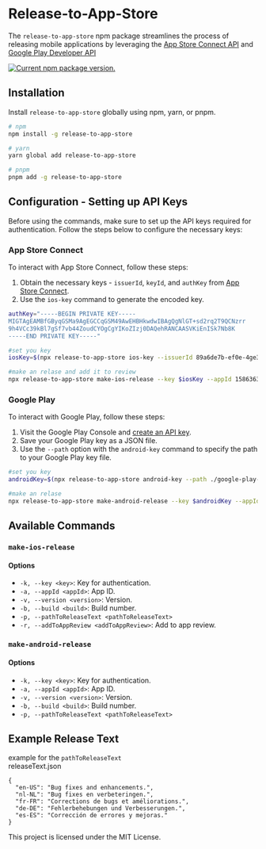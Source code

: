 # Release-to-App-Store

The `release-to-app-store` npm package streamlines the process of releasing mobile applications by leveraging the [App Store Connect API](https://developer.apple.com/app-store-connect/api/) and [Google Play Developer API](https://developers.google.com/android-publisher)

<a href="https://www.npmjs.com/package/release-to-app-store">
<img src="https://img.shields.io/npm/v/release-to-app-store?color=brightgreen&label=npm%20package" alt="Current npm package version." />
</a>

## Installation

Install `release-to-app-store` globally using npm, yarn, or pnpm.

```sh
# npm
npm install -g release-to-app-store

# yarn
yarn global add release-to-app-store

# pnpm
pnpm add -g release-to-app-store
```

## Configuration - Setting up API Keys

Before using the commands, make sure to set up the API keys required for authentication. Follow the steps below to configure the necessary keys:

### App Store Connect

To interact with App Store Connect, follow these steps:

1. Obtain the necessary keys - `issuerId`, `keyId`, and `authKey` from [App Store Connect](https://appstoreconnect.apple.com/access/api).
2. Use the `ios-key` command to generate the encoded key.

```bash
authKey="-----BEGIN PRIVATE KEY-----
MIGTAgEAMBfGByqGSMa9AgEGCCqGSM49AwEHBHkwdwIBAgQgNlGT+sd2rq2T9QCNzrr
9h4VCc39kBl7gSf7vb44ZoudCYOgCgYIKoZIzj0DAQehRANCAASVKiEnISk7Nb8K
-----END PRIVATE KEY-----"

#set you key
iosKey=$(npx release-to-app-store ios-key --issuerId 89a6de7b-ef0e-4ge3-e053-5bfac7c11a4d1 --keyId UCK38SDNK --authKey $authKey)

#make an relase and add it to review
npx release-to-app-store make-ios-release --key $iosKey --appId 1586363601 --version 1.0.0 --buildNumber 1 --addToAppReview true
```

### Google Play

To interact with Google Play, follow these steps:

1. Visit the Google Play Console and [create an API key](https://help.radio.co/en/articles/6232140-how-to-get-your-google-play-json-key).
2. Save your Google Play key as a JSON file.
3. Use the `--path` option with the `android-key` command to specify the path to your Google Play key file.

```bash
#set you key
androidKey=$(npx release-to-app-store android-key --path ./google-play-key.json)

#make an relase
npx release-to-app-store make-android-release --key $androidKey --appId test.my.app --version 1.0.0 --buildNumber 1
```

## Available Commands

### `make-ios-release`

#### Options

- `-k, --key <key>`: Key for authentication.
- `-a, --appId <appId>`: App ID.
- `-v, --version <version>`: Version.
- `-b, --build <build>`: Build number.
- `-p, --pathToReleaseText <pathToReleaseText>`
- `-r, --addToAppReview <addToAppReview>`: Add to app review.

### `make-android-release`

#### Options

- `-k, --key <key>`: Key for authentication.
- `-a, --appId <appId>`: App ID.
- `-v, --version <version>`: Version.
- `-b, --build <build>`: Build number.
- `-p, --pathToReleaseText <pathToReleaseText>`

## Example Release Text

example for the `pathToReleaseText` </br>
releaseText.json

```
{
  "en-US": "Bug fixes and enhancements.",
  "nl-NL": "Bug fixes en verbeteringen.",
  "fr-FR": "Corrections de bugs et améliorations.",
  "de-DE": "Fehlerbehebungen und Verbesserungen.",
  "es-ES": "Corrección de errores y mejoras."
}
```

This project is licensed under the MIT License.
